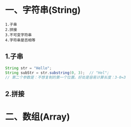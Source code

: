 # 一、字符串(String)
```
1.子串  
2.拼接
3.不可变字符串
4.字符串是否相等
```

## 1.子串
```java
String str = "Hello";
String subStr = str.substring(0, 3);  // "Hel"; 
// 第二个参数是：不想复制的第一个位置。好处是容易计算长度：3-0=3
```

## 2.拼接

# 二、数组(Array)
